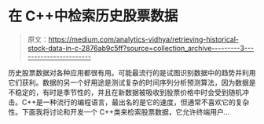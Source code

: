 # 在 C++中检索历史股票数据

> 原文：<https://medium.com/analytics-vidhya/retrieving-historical-stock-data-in-c-2876ab9c5ff?source=collection_archive---------3----------------------->

历史股票数据对各种应用都很有用。可能最流行的是试图识别数据中的趋势并利用它们获利。数据的另一个好用途是测试复杂的时间序列分析预测算法，因为数据是不稳定的，有时是季节性的，并且在新数据被吸收到股票价格中时会受到随机冲击。C++是一种流行的编程语言，最出名的是它的速度，但通常不喜欢它的复杂性。下面我将讨论和开发一个 C++类来检索股票数据，它允许终端用户…